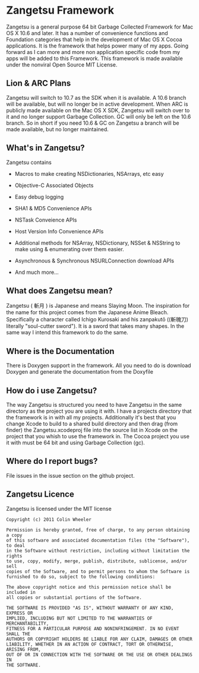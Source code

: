 # Zangetsu Framework #

Zangetsu is a general purpose 64 bit Garbage Collected Framework for Mac OS X 10.6 and later. It has a number of convenience functions and Foundation categories that help in the development of Mac OS X Cocoa applications. It is the framework that helps power many of my apps. Going forward as I can more and more non application specific code from my apps will be added to this Framework. This framework is made available under the nonviral Open Source MIT License.

## Lion & ARC Plans ##

Zangetsu will switch to 10.7 as the SDK when it is available. A 10.6 branch will be available, but will no longer be in active development. When ARC is publicly made available on the Mac OS X SDK, Zangetsu will switch over to it and no longer support Garbage Collection. GC will only be left on the 10.6 branch. So in short if you need 10.6 & GC on Zangetsu a branch will be made available, but no longer maintained.

## What's in Zangetsu? ##

Zangetsu contains

* Macros to make creating NSDictionaries, NSArrays, etc easy

* Objective-C Associated Objects

* Easy debug logging

* SHA1 & MD5 Convenience APIs

* NSTask Conveience APIs

* Host Version Info Convenience APIs

* Additional methods for NSArray, NSDictionary, NSSet & NSString to make using & enumerating over them easier.

* Asynchronous & Synchronous NSURLConnection download APIs

* And much more...

## What does Zangetsu mean? ##

Zangetsu ( 斬月 ) is Japanese and means Slaying Moon. The inspiration for the name for this project comes from the Japanese Anime Bleach. Specifically a character called Ichigo Kurosaki and his zanpakutō ((斬魄刀) literally "soul-cutter sword"). It is a sword that takes many shapes. In the same way I intend this framework to do the same.

## Where is the Documentation ##
There is Doxygen support in the framework. All you need to do is download Doxygen and generate the documentation from the Doxyfile

## How do i use Zangetsu? ##
The way Zangetsu is structured you need to have Zangetsu in the same directory as the project you are using it with. I have a projects directory that the framework is in with all my projects. Additionally it's best that you change Xcode to build to a shared build directory and then drag (from finder) the Zangetsu.xcodeproj file into the source list in Xcode on the project that you whish to use the framework in. The Cocoa project you use it with must be 64 bit and using Garbage Collection (gc).

## Where do I report bugs? ##
File issues in the issue section on the github project.

## Zangetsu Licence ##
Zangetsu is licensed under the MIT license

	Copyright (c) 2011 Colin Wheeler

	Permission is hereby granted, free of charge, to any person obtaining a copy
	of this software and associated documentation files (the "Software"), to deal
	in the Software without restriction, including without limitation the rights
	to use, copy, modify, merge, publish, distribute, sublicense, and/or sell
	copies of the Software, and to permit persons to whom the Software is
	furnished to do so, subject to the following conditions:

	The above copyright notice and this permission notice shall be included in
	all copies or substantial portions of the Software.

	THE SOFTWARE IS PROVIDED "AS IS", WITHOUT WARRANTY OF ANY KIND, EXPRESS OR
	IMPLIED, INCLUDING BUT NOT LIMITED TO THE WARRANTIES OF MERCHANTABILITY,
	FITNESS FOR A PARTICULAR PURPOSE AND NONINFRINGEMENT. IN NO EVENT SHALL THE
	AUTHORS OR COPYRIGHT HOLDERS BE LIABLE FOR ANY CLAIM, DAMAGES OR OTHER
	LIABILITY, WHETHER IN AN ACTION OF CONTRACT, TORT OR OTHERWISE, ARISING FROM,
	OUT OF OR IN CONNECTION WITH THE SOFTWARE OR THE USE OR OTHER DEALINGS IN
	THE SOFTWARE.